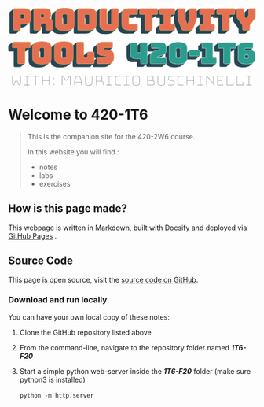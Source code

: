 ![Banner](assets/Banner.svg)



# Welcome to 420-1T6

> This is the companion site for the 420-2W6 course.
>
> In this website you will find :
>
> - notes
> - labs
> - exercises



## How is this page made?

This webpage is written in [Markdown](https://www.markdownguide.org/), built with [Docsify](https://docsify.js.org/) and deployed via [GitHub Pages](https://pages.github.com/) .



## Source Code

This page is open source, visit the [source code on GitHub](https://github.com/mau-jac/2W6-UI).

### Download and run locally

You can have your own local copy of these notes:

1. Clone the GitHub repository listed above

2. From the command-line, navigate to the repository folder named ***1T6-F20*** 

3. Start a simple python web-server inside the ***1T6-F20*** folder (make sure python3 is installed)

   `python -m http.server`

   